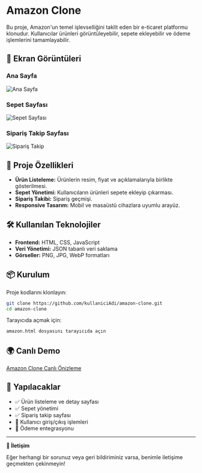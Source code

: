 # Amazon Clone

Bu proje, Amazon'un temel işlevselliğini taklit eden bir e-ticaret platformu klonudur. Kullanıcılar ürünleri görüntüleyebilir, sepete ekleyebilir ve ödeme işlemlerini tamamlayabilir.

## 📸 Ekran Görüntüleri

### Ana Sayfa
![Ana Sayfa](screenshots/image1.png)

### Sepet Sayfası
![Sepet Sayfası](screenshots/image2.png)

### Sipariş Takip Sayfası
![Sipariş Takip](screenshots/image3.png)


## 🚀 Proje Özellikleri

- **Ürün Listeleme:** Ürünlerin resim, fiyat ve açıklamalarıyla birlikte gösterilmesi.
- **Sepet Yönetimi:** Kullanıcıların ürünleri sepete ekleyip çıkarması.
- **Sipariş Takibi:** Sipariş geçmişi.
- **Responsive Tasarım:** Mobil ve masaüstü cihazlara uyumlu arayüz.

## 🛠 Kullanılan Teknolojiler

- **Frontend:** HTML, CSS, JavaScript
- **Veri Yönetimi:** JSON tabanlı veri saklama
- **Görseller:** PNG, JPG, WebP formatları

## 📦 Kurulum

Proje kodlarını klonlayın:

```sh
git clone https://github.com/kullaniciAdi/amazon-clone.git
cd amazon-clone
```

Tarayıcıda açmak için:

```sh
amazon.html dosyasını tarayıcıda açın
```

## 🌍 Canlı Demo

[Amazon Clone Canlı Önizleme](https://amazon-clone-demo.vercel.app/)

## 📌 Yapılacaklar

- ✅ Ürün listeleme ve detay sayfası
- ✅ Sepet yönetimi
- ✅ Sipariş takip sayfası
- 🔲 Kullanıcı giriş/çıkış işlemleri
- 🔲 Ödeme entegrasyonu

---

**📩 İletişim**

Eğer herhangi bir sorunuz veya geri bildiriminiz varsa, benimle iletişime geçmekten çekinmeyin!
